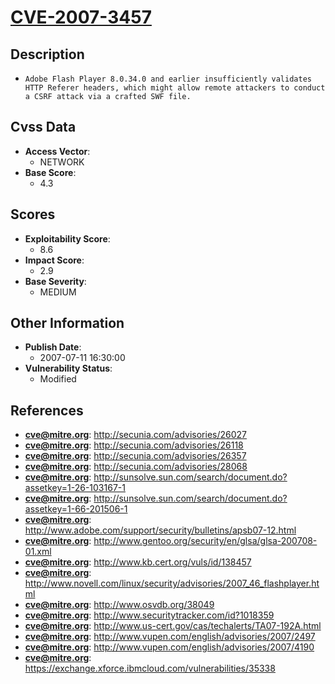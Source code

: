 
# [CVE-2007-3457](http://secunia.com/advisories/26027)

## Description

- `Adobe Flash Player 8.0.34.0 and earlier insufficiently validates HTTP Referer headers, which might allow remote attackers to conduct a CSRF attack via a crafted SWF file.`

## Cvss Data

- **Access Vector**:
  - NETWORK
- **Base Score**:
  - 4.3

## Scores

- **Exploitability Score**:
  - 8.6
- **Impact Score**:
  - 2.9
- **Base Severity**:
  - MEDIUM

## Other Information

- **Publish Date**:
  - 2007-07-11 16:30:00
- **Vulnerability Status**:
  - Modified

## References

- **cve@mitre.org**: http://secunia.com/advisories/26027
- **cve@mitre.org**: http://secunia.com/advisories/26118
- **cve@mitre.org**: http://secunia.com/advisories/26357
- **cve@mitre.org**: http://secunia.com/advisories/28068
- **cve@mitre.org**: http://sunsolve.sun.com/search/document.do?assetkey=1-26-103167-1
- **cve@mitre.org**: http://sunsolve.sun.com/search/document.do?assetkey=1-66-201506-1
- **cve@mitre.org**: http://www.adobe.com/support/security/bulletins/apsb07-12.html
- **cve@mitre.org**: http://www.gentoo.org/security/en/glsa/glsa-200708-01.xml
- **cve@mitre.org**: http://www.kb.cert.org/vuls/id/138457
- **cve@mitre.org**: http://www.novell.com/linux/security/advisories/2007_46_flashplayer.html
- **cve@mitre.org**: http://www.osvdb.org/38049
- **cve@mitre.org**: http://www.securitytracker.com/id?1018359
- **cve@mitre.org**: http://www.us-cert.gov/cas/techalerts/TA07-192A.html
- **cve@mitre.org**: http://www.vupen.com/english/advisories/2007/2497
- **cve@mitre.org**: http://www.vupen.com/english/advisories/2007/4190
- **cve@mitre.org**: https://exchange.xforce.ibmcloud.com/vulnerabilities/35338
